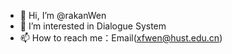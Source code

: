 - 👋 Hi, I’m @rakanWen
- 👀 I’m interested in Dialogue System
- 📫 How to reach me：Email(xfwen@hust.edu.cn)
